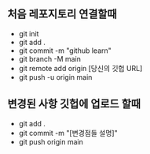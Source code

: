 ## 처음 레포지토리 연결할때

- git init
- git add .
- git commit -m "github learn"
- git branch -M main
- git remote add origin [당신의 깃헙 URL]
- git push -u origin main

## 변경된 사항 깃헙에 업로드 할때

- git add .
- git commit -m "[변경점들 설명]"
- git push origin main
